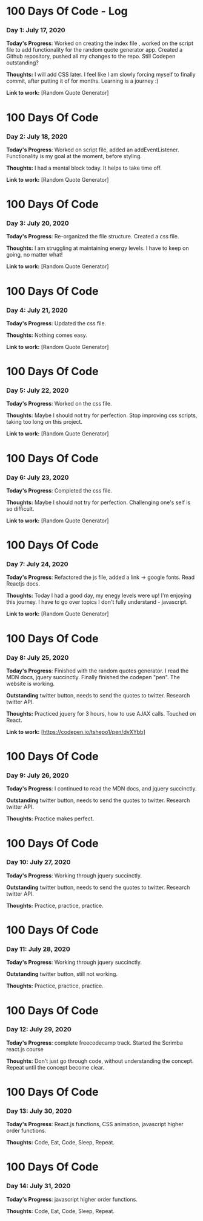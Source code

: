 # 100 Days Of Code - Log

### Day 1: July 17, 2020

**Today's Progress**: Worked on creating the index file , worked on the script file to add functionality for the random quote generator app. Created a Github repository, pushed all my changes to the repo. Still Codepen outstanding?

**Thoughts:** I will add CSS later. I feel like I am slowly forcing myself to finally commit, after putting it of for months. Learning is a journey :)

**Link to work:** [Random Quote Generator]

# 100 Days Of Code

### Day 2: July 18, 2020

**Today's Progress**: Worked on script file, added an addEventListener. Functionality is my goal at the moment, before styling.

**Thoughts:** I had a mental block today. It helps to take time off. 

**Link to work:** [Random Quote Generator]

# 100 Days Of Code

### Day 3: July 20, 2020

**Today's Progress**: Re-organized the file structure. Created a css file.

**Thoughts:** I am struggling at maintaining energy levels. I have to keep on going, no matter what!

**Link to work:** [Random Quote Generator]

# 100 Days Of Code

### Day 4: July 21, 2020

**Today's Progress**: Updated the css file.

**Thoughts:** Nothing comes easy.

**Link to work:** [Random Quote Generator]

# 100 Days Of Code

### Day 5: July 22, 2020

**Today's Progress**: Worked on the css file.

**Thoughts:** Maybe I should not try for perfection. Stop improving css scripts, taking too long on this project.

**Link to work:** [Random Quote Generator]

# 100 Days Of Code

### Day 6: July 23, 2020

**Today's Progress**: Completed the css file.

**Thoughts:** Maybe I should not try for perfection. Challenging one's self is so difficult.

**Link to work:** [Random Quote Generator]

# 100 Days Of Code

### Day 7: July 24, 2020

**Today's Progress**: Refactored the js file, added a link -> google fonts. Read Reactjs docs.

**Thoughts:** Today I had a good day, my enegy levels were up! I'm enjoying this journey. I have to go over topics I don't fully understand - javascript.

**Link to work:** [Random Quote Generator]

# 100 Days Of Code

### Day 8: July 25, 2020

**Today's Progress**: Finished with the random quotes generator. I read the MDN docs, jquery succinctly. Finally finished the codepen "pen". The website is working.

**Outstanding** twitter button, needs to send the quotes to twitter. Research twitter API.

**Thoughts:** Practiced jquery for 3 hours, how to use AJAX calls. Touched on React. 

**Link to work:** [https://codepen.io/tshepo1/pen/dvXYbb]

# 100 Days Of Code

### Day 9: July 26, 2020

**Today's Progress**: I continued to read the MDN docs, and jquery succinctly.

**Outstanding** twitter button, needs to send the quotes to twitter. Research twitter API.

**Thoughts:** Practice makes perfect. 

# 100 Days Of Code

### Day 10: July 27, 2020

**Today's Progress**: Working through jquery succinctly.

**Outstanding** twitter button, needs to send the quotes to twitter. Research twitter API.

**Thoughts:** Practice, practice, practice. 

# 100 Days Of Code

### Day 11: July 28, 2020

**Today's Progress**: Working through jquery succinctly.

**Outstanding** twitter button, still not working.

**Thoughts:** Practice, practice, practice. 

# 100 Days Of Code

### Day 12: July 29, 2020

**Today's Progress**: complete freecodecamp track. Started the Scrimba react.js course

**Thoughts:** Don't just go through code, without understanding the concept. Repeat until the concept become clear.

# 100 Days Of Code

### Day 13: July 30, 2020

**Today's Progress**: React.js functions, CSS animation, javascript higher order functions.

**Thoughts:** Code, Eat, Code, Sleep, Repeat. 

# 100 Days Of Code

### Day 14: July 31, 2020

**Today's Progress**: javascript higher order functions.

**Thoughts:** Code, Eat, Code, Sleep, Repeat. 

